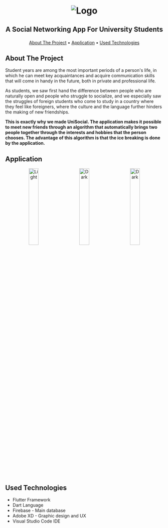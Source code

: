 <h1>
<p align="center">
  <img src="https://user-images.githubusercontent.com/53914521/185151836-c3652fc1-ad08-4ca9-a937-15201f60c1e6.svg" alt="Logo">
</h1>
  <h2>
    <p align="center">
      A Social Networking App For University Students
    </p>
  </h2>
</p>

<p align="center">
  <a href="#about-the-project">About The Project</a> •
  <a href="#application">Application</a> •
  <a href="#used-technologies">Used Technologies</a>
</p>  

## About The Project

Student years are among the most important periods of a person's life, in which he can meet key acquaintances and acquire communication skills that will come in handy in the future, both in private and professional life.

As students, we saw first hand the difference between people who are naturally open and people who struggle to socialize, and we especially saw the struggles of foreign students who come to study in a country where they feel like foreigners, where the culture and the language further hinders the making of new friendships.

<b>
This is exactly why we made UniSocial. The application makes it possible to meet new friends through an algorithm that automatically brings two people together through the interests and hobbies that the person chooses. The advantage of this algorithm is that the ice breaking is done by the application.
</b>

## Application

<p align="center">
  <img alt="Light" img src="https://user-images.githubusercontent.com/53914521/185614280-4ac879fa-3e52-4241-bfbf-828b0b578e7b.png" width="25%">
&nbsp; &nbsp; &nbsp; &nbsp;
  <img alt="Dark" img src="https://user-images.githubusercontent.com/53914521/185611682-85f675a5-b6cd-412d-b26d-9a3b5e67f786.png" width="25%">
&nbsp; &nbsp; &nbsp; &nbsp;
  <img alt="Dark" img src="https://user-images.githubusercontent.com/53914521/185614959-7d24555d-ab7a-47f0-91db-767af9b00d17.png" width="25%">
</p>


## Used Technologies
* Flutter Framework
* Dart Language
* Firebase - Main database
* Adobe XD - Graphic design and UX
* Visual Studio Code IDE
